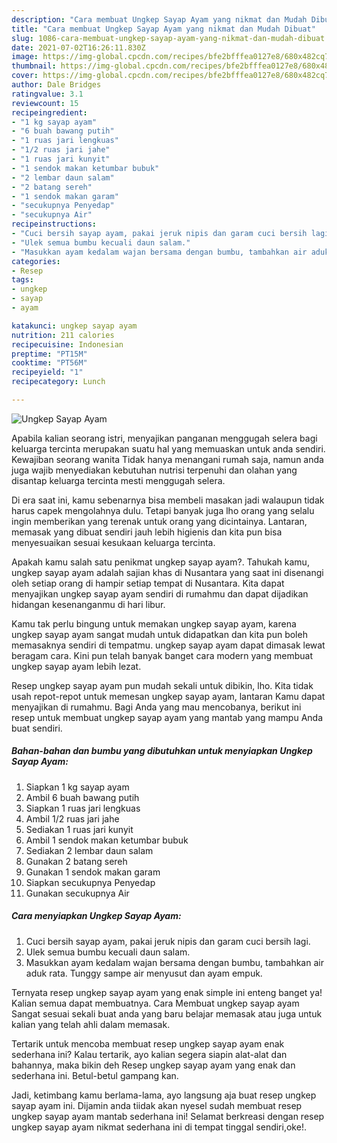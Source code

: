 ```yaml
---
description: "Cara membuat Ungkep Sayap Ayam yang nikmat dan Mudah Dibuat"
title: "Cara membuat Ungkep Sayap Ayam yang nikmat dan Mudah Dibuat"
slug: 1086-cara-membuat-ungkep-sayap-ayam-yang-nikmat-dan-mudah-dibuat
date: 2021-07-02T16:26:11.830Z
image: https://img-global.cpcdn.com/recipes/bfe2bfffea0127e8/680x482cq70/ungkep-sayap-ayam-foto-resep-utama.jpg
thumbnail: https://img-global.cpcdn.com/recipes/bfe2bfffea0127e8/680x482cq70/ungkep-sayap-ayam-foto-resep-utama.jpg
cover: https://img-global.cpcdn.com/recipes/bfe2bfffea0127e8/680x482cq70/ungkep-sayap-ayam-foto-resep-utama.jpg
author: Dale Bridges
ratingvalue: 3.1
reviewcount: 15
recipeingredient:
- "1 kg sayap ayam"
- "6 buah bawang putih"
- "1 ruas jari lengkuas"
- "1/2 ruas jari jahe"
- "1 ruas jari kunyit"
- "1 sendok makan ketumbar bubuk"
- "2 lembar daun salam"
- "2 batang sereh"
- "1 sendok makan garam"
- "secukupnya Penyedap"
- "secukupnya Air"
recipeinstructions:
- "Cuci bersih sayap ayam, pakai jeruk nipis dan garam cuci bersih lagi."
- "Ulek semua bumbu kecuali daun salam."
- "Masukkan ayam kedalam wajan bersama dengan bumbu, tambahkan air aduk rata. Tunggy sampe air menyusut dan ayam empuk."
categories:
- Resep
tags:
- ungkep
- sayap
- ayam

katakunci: ungkep sayap ayam 
nutrition: 211 calories
recipecuisine: Indonesian
preptime: "PT15M"
cooktime: "PT56M"
recipeyield: "1"
recipecategory: Lunch

---
```



![Ungkep Sayap Ayam](https://img-global.cpcdn.com/recipes/bfe2bfffea0127e8/680x482cq70/ungkep-sayap-ayam-foto-resep-utama.jpg)

Apabila kalian seorang istri, menyajikan panganan menggugah selera bagi keluarga tercinta merupakan suatu hal yang memuaskan untuk anda sendiri. Kewajiban seorang  wanita Tidak hanya menangani rumah saja, namun anda juga wajib menyediakan kebutuhan nutrisi terpenuhi dan olahan yang disantap keluarga tercinta mesti menggugah selera.

Di era  saat ini, kamu sebenarnya bisa membeli masakan jadi walaupun tidak harus capek mengolahnya dulu. Tetapi banyak juga lho orang yang selalu ingin memberikan yang terenak untuk orang yang dicintainya. Lantaran, memasak yang dibuat sendiri jauh lebih higienis dan kita pun bisa menyesuaikan sesuai kesukaan keluarga tercinta. 



Apakah kamu salah satu penikmat ungkep sayap ayam?. Tahukah kamu, ungkep sayap ayam adalah sajian khas di Nusantara yang saat ini disenangi oleh setiap orang di hampir setiap tempat di Nusantara. Kita dapat menyajikan ungkep sayap ayam sendiri di rumahmu dan dapat dijadikan hidangan kesenanganmu di hari libur.

Kamu tak perlu bingung untuk memakan ungkep sayap ayam, karena ungkep sayap ayam sangat mudah untuk didapatkan dan kita pun boleh memasaknya sendiri di tempatmu. ungkep sayap ayam dapat dimasak lewat beragam cara. Kini pun telah banyak banget cara modern yang membuat ungkep sayap ayam lebih lezat.

Resep ungkep sayap ayam pun mudah sekali untuk dibikin, lho. Kita tidak usah repot-repot untuk memesan ungkep sayap ayam, lantaran Kamu dapat menyajikan di rumahmu. Bagi Anda yang mau mencobanya, berikut ini resep untuk membuat ungkep sayap ayam yang mantab yang mampu Anda buat sendiri.

<!--inarticleads1-->

##### Bahan-bahan dan bumbu yang dibutuhkan untuk menyiapkan Ungkep Sayap Ayam:

1. Siapkan 1 kg sayap ayam
1. Ambil 6 buah bawang putih
1. Siapkan 1 ruas jari lengkuas
1. Ambil 1/2 ruas jari jahe
1. Sediakan 1 ruas jari kunyit
1. Ambil 1 sendok makan ketumbar bubuk
1. Sediakan 2 lembar daun salam
1. Gunakan 2 batang sereh
1. Gunakan 1 sendok makan garam
1. Siapkan secukupnya Penyedap
1. Gunakan secukupnya Air




<!--inarticleads2-->

##### Cara menyiapkan Ungkep Sayap Ayam:

1. Cuci bersih sayap ayam, pakai jeruk nipis dan garam cuci bersih lagi.
1. Ulek semua bumbu kecuali daun salam.
1. Masukkan ayam kedalam wajan bersama dengan bumbu, tambahkan air aduk rata. Tunggy sampe air menyusut dan ayam empuk.




Ternyata resep ungkep sayap ayam yang enak simple ini enteng banget ya! Kalian semua dapat membuatnya. Cara Membuat ungkep sayap ayam Sangat sesuai sekali buat anda yang baru belajar memasak atau juga untuk kalian yang telah ahli dalam memasak.

Tertarik untuk mencoba membuat resep ungkep sayap ayam enak sederhana ini? Kalau tertarik, ayo kalian segera siapin alat-alat dan bahannya, maka bikin deh Resep ungkep sayap ayam yang enak dan sederhana ini. Betul-betul gampang kan. 

Jadi, ketimbang kamu berlama-lama, ayo langsung aja buat resep ungkep sayap ayam ini. Dijamin anda tiidak akan nyesel sudah membuat resep ungkep sayap ayam mantab sederhana ini! Selamat berkreasi dengan resep ungkep sayap ayam nikmat sederhana ini di tempat tinggal sendiri,oke!.

